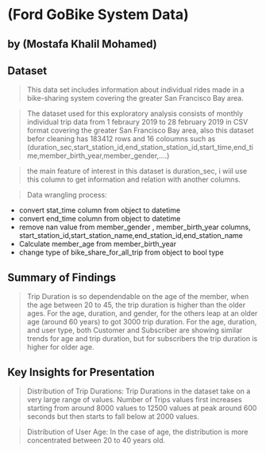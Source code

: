 # (Ford GoBike System Data)
## by (Mostafa Khalil Mohamed)


## Dataset
>This data set includes information about individual rides made in a bike-sharing system covering the greater San Francisco
Bay area.


> The dataset used for this exploratory analysis consists of monthly individual trip data from 1 febraury 2019 to 28 february 2019 in CSV format covering the greater San Francisco Bay area, also this dataset befor cleaning has 183412 rows and  16 coloumns such as (duration_sec,start_station_id,end_station_station_id,start_time,end_time,member_birth_year,member_gender,....)


> the main feature of interest in this dataset is duration_sec, i wiil use this column to get information and relation with another columns.


> Data wrangling process:
- convert stat_time column from object to datetime
- convert end_time column from object to datetime
- remove nan value from member_gender , member_birth_year columns, start_station_id,start_station_name,end_station_id,end_station_name
- Calculate member_age from member_birth_year
- change type of bike_share_for_all_trip from object to bool type



## Summary of Findings

> Trip Duration is so dependendable on the age of the member, when the age between 20 to 45, the trip duration is higher than the older ages. For the age, duration, and gender, for the others leap at an older age (around 60 years) to got 3000 trip duration. For the age, duration, and user type, both Customer and Subscriber are showing similar trends for age and trip duration, but for subscribers the trip duration is higher for older age.

## Key Insights for Presentation

> Distribution of Trip Durations: Trip Durations in the dataset take on a very large range of values. Number of Trips values first increases starting from around 8000 values to 12500 values at peak around 600 seconds but then starts to fall below at 2000 values.

> Distribution of User Age: In the case of age, the distribution is more concentrated between 20 to 40 years old.